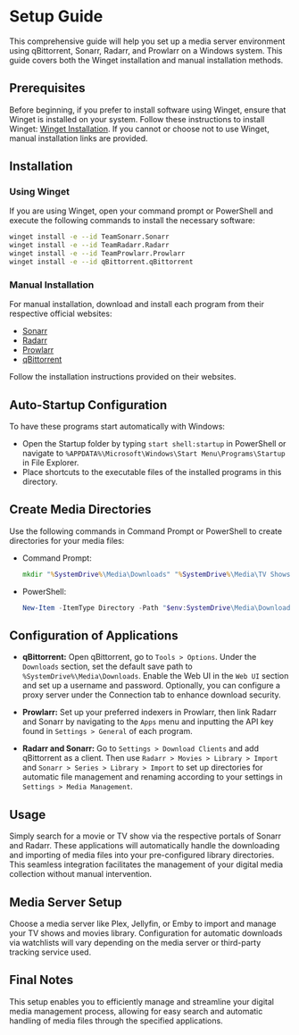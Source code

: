 # Setup Guide

This comprehensive guide will help you set up a media server environment using qBittorrent, Sonarr, Radarr, and Prowlarr on a Windows system. This guide covers both the Winget installation and manual installation methods.

## Prerequisites

Before beginning, if you prefer to install software using Winget, ensure that Winget is installed on your system. Follow these instructions to install Winget: [Winget Installation](https://github.com/microsoft/winget-cli). If you cannot or choose not to use Winget, manual installation links are provided.

## Installation

### Using Winget

If you are using Winget, open your command prompt or PowerShell and execute the following commands to install the necessary software:

```sh
winget install -e --id TeamSonarr.Sonarr
winget install -e --id TeamRadarr.Radarr
winget install -e --id TeamProwlarr.Prowlarr
winget install -e --id qBittorrent.qBittorrent
```

### Manual Installation

For manual installation, download and install each program from their respective official websites:

- [Sonarr](https://sonarr.tv/)
- [Radarr](https://radarr.video/)
- [Prowlarr](https://prowlarr.com/)
- [qBittorrent](https://www.qbittorrent.org/)

Follow the installation instructions provided on their websites.

## Auto-Startup Configuration

To have these programs start automatically with Windows:
- Open the Startup folder by typing `start shell:startup` in PowerShell or navigate to `%APPDATA%\Microsoft\Windows\Start Menu\Programs\Startup` in File Explorer.
- Place shortcuts to the executable files of the installed programs in this directory.

## Create Media Directories

Use the following commands in Command Prompt or PowerShell to create directories for your media files:

- Command Prompt:
  ```cmd
  mkdir "%SystemDrive%\Media\Downloads" "%SystemDrive%\Media\TV Shows" "%SystemDrive%\Media\Movies"
  ```

- PowerShell:
  ```powershell
  New-Item -ItemType Directory -Path "$env:SystemDrive\Media\Downloads", "$env:SystemDrive\Media\TV Shows", "$env:SystemDrive\Media\Movies" -Force
  ```

## Configuration of Applications

- **qBittorrent:**
  Open qBittorrent, go to `Tools > Options`. Under the `Downloads` section, set the default save path to `%SystemDrive%\Media\Downloads`. Enable the Web UI in the `Web UI` section and set up a username and password. Optionally, you can configure a proxy server under the Connection tab to enhance download security.

- **Prowlarr:**
  Set up your preferred indexers in Prowlarr, then link Radarr and Sonarr by navigating to the `Apps` menu and inputting the API key found in `Settings > General` of each program.

- **Radarr and Sonarr:**
  Go to `Settings > Download Clients` and add qBittorrent as a client. Then use `Radarr > Movies > Library > Import` and `Sonarr > Series > Library > Import` to set up directories for automatic file management and renaming according to your settings in `Settings > Media Management`.

## Usage

Simply search for a movie or TV show via the respective portals of Sonarr and Radarr. These applications will automatically handle the downloading and importing of media files into your pre-configured library directories. This seamless integration facilitates the management of your digital media collection without manual intervention.

## Media Server Setup

Choose a media server like Plex, Jellyfin, or Emby to import and manage your TV shows and movies library. Configuration for automatic downloads via watchlists will vary depending on the media server or third-party tracking service used.

## Final Notes

This setup enables you to efficiently manage and streamline your digital media management process, allowing for easy search and automatic handling of media files through the specified applications.
